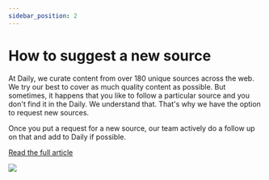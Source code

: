 ```yaml
---
sidebar_position: 2
---
```


# How to suggest a new source

At Daily, we curate content from over 180 unique sources across the web. We try our best to cover as much quality content as possible. But sometimes, it happens that you like to follow a particular source and you don't find it in the Daily. We understand that. That's why we have the option to request new sources.

Once you put a request for a new source, our team actively do a follow up on that and add to Daily if possible.

[Read the full article](https://dev.to/dailydotdev/how-to-request-for-a-new-source-on-daily-1bie)

[![](https://daily-now-res.cloudinary.com/image/upload/v1636405380/docs/ivbncbw9qtizkjfyialo.png)](https://dev.to/dailydotdev/how-to-request-for-a-new-source-on-daily-1bie)